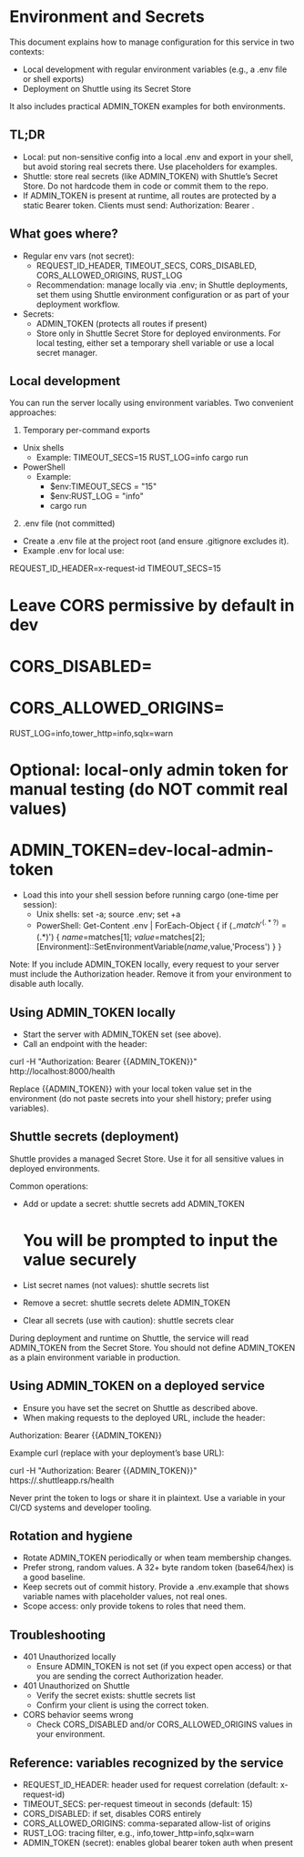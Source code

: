 # Environment and Secrets

This document explains how to manage configuration for this service in two contexts:
- Local development with regular environment variables (e.g., a .env file or shell exports)
- Deployment on Shuttle using its Secret Store

It also includes practical ADMIN_TOKEN examples for both environments.


## TL;DR
- Local: put non-sensitive config into a local .env and export in your shell, but avoid storing real secrets there. Use placeholders for examples.
- Shuttle: store real secrets (like ADMIN_TOKEN) with Shuttle’s Secret Store. Do not hardcode them in code or commit them to the repo.
- If ADMIN_TOKEN is present at runtime, all routes are protected by a static Bearer token. Clients must send: Authorization: Bearer <token>.


## What goes where?
- Regular env vars (not secret):
  - REQUEST_ID_HEADER, TIMEOUT_SECS, CORS_DISABLED, CORS_ALLOWED_ORIGINS, RUST_LOG
  - Recommendation: manage locally via .env; in Shuttle deployments, set them using Shuttle environment configuration or as part of your deployment workflow.
- Secrets:
  - ADMIN_TOKEN (protects all routes if present)
  - Store only in Shuttle Secret Store for deployed environments. For local testing, either set a temporary shell variable or use a local secret manager.


## Local development
You can run the server locally using environment variables. Two convenient approaches:

1) Temporary per-command exports
- Unix shells
  - Example: TIMEOUT_SECS=15 RUST_LOG=info cargo run
- PowerShell
  - Example:
    - $env:TIMEOUT_SECS = "15"
    - $env:RUST_LOG = "info"
    - cargo run

2) .env file (not committed)
- Create a .env file at the project root (and ensure .gitignore excludes it).
- Example .env for local use:

REQUEST_ID_HEADER=x-request-id
TIMEOUT_SECS=15
# Leave CORS permissive by default in dev
# CORS_DISABLED=
# CORS_ALLOWED_ORIGINS=
RUST_LOG=info,tower_http=info,sqlx=warn

# Optional: local-only admin token for manual testing (do NOT commit real values)
# ADMIN_TOKEN=dev-local-admin-token

- Load this into your shell session before running cargo (one-time per session):
  - Unix shells: set -a; source .env; set +a
  - PowerShell: Get-Content .env | ForEach-Object { if ($_ -match '^(.*?)=(.*)$') { $name=$matches[1]; $value=$matches[2]; [Environment]::SetEnvironmentVariable($name,$value,'Process') } }

Note: If you include ADMIN_TOKEN locally, every request to your server must include the Authorization header. Remove it from your environment to disable auth locally.


## Using ADMIN_TOKEN locally
- Start the server with ADMIN_TOKEN set (see above).
- Call an endpoint with the header:

curl -H "Authorization: Bearer {{ADMIN_TOKEN}}" http://localhost:8000/health

Replace {{ADMIN_TOKEN}} with your local token value set in the environment (do not paste secrets into your shell history; prefer using variables).


## Shuttle secrets (deployment)
Shuttle provides a managed Secret Store. Use it for all sensitive values in deployed environments.

Common operations:
- Add or update a secret:
  shuttle secrets add ADMIN_TOKEN
  # You will be prompted to input the value securely

- List secret names (not values):
  shuttle secrets list

- Remove a secret:
  shuttle secrets delete ADMIN_TOKEN

- Clear all secrets (use with caution):
  shuttle secrets clear

During deployment and runtime on Shuttle, the service will read ADMIN_TOKEN from the Secret Store. You should not define ADMIN_TOKEN as a plain environment variable in production.


## Using ADMIN_TOKEN on a deployed service
- Ensure you have set the secret on Shuttle as described above.
- When making requests to the deployed URL, include the header:

Authorization: Bearer {{ADMIN_TOKEN}}

Example curl (replace with your deployment’s base URL):

curl -H "Authorization: Bearer {{ADMIN_TOKEN}}" https://<your-shuttle-app>.shuttleapp.rs/health

Never print the token to logs or share it in plaintext. Use a variable in your CI/CD systems and developer tooling.


## Rotation and hygiene
- Rotate ADMIN_TOKEN periodically or when team membership changes.
- Prefer strong, random values. A 32+ byte random token (base64/hex) is a good baseline.
- Keep secrets out of commit history. Provide a .env.example that shows variable names with placeholder values, not real ones.
- Scope access: only provide tokens to roles that need them.


## Troubleshooting
- 401 Unauthorized locally
  - Ensure ADMIN_TOKEN is not set (if you expect open access) or that you are sending the correct Authorization header.
- 401 Unauthorized on Shuttle
  - Verify the secret exists: shuttle secrets list
  - Confirm your client is using the correct token.
- CORS behavior seems wrong
  - Check CORS_DISABLED and/or CORS_ALLOWED_ORIGINS values in your environment.


## Reference: variables recognized by the service
- REQUEST_ID_HEADER: header used for request correlation (default: x-request-id)
- TIMEOUT_SECS: per-request timeout in seconds (default: 15)
- CORS_DISABLED: if set, disables CORS entirely
- CORS_ALLOWED_ORIGINS: comma-separated allow-list of origins
- RUST_LOG: tracing filter, e.g., info,tower_http=info,sqlx=warn
- ADMIN_TOKEN (secret): enables global bearer token auth when present

